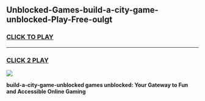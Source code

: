 
## Unblocked-Games-build-a-city-game-unblocked-Play-Free-oulgt
<h3>
<a href="https://premium76.site?title=build-a-city-game-unblocked&ref=21A">CLICK TO PLAY</a></h3>
<hr>

<h3>
<a href="https://premium76.site?title=build-a-city-game-unblocked&ref=21A">CLICK 2 PLAY</a>
  
</h3>

<a href="https://premium76.site?title=build-a-city-game-unblocked&ref=21A"><img src="https://clearcache.store/games.png"></a>


**build-a-city-game-unblocked games unblocked: Your Gateway to Fun and Accessible Online Gaming**
